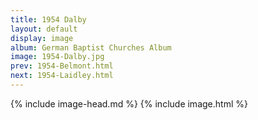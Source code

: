 ```yaml
---
title: 1954 Dalby
layout: default
display: image
album: German Baptist Churches Album
image: 1954-Dalby.jpg
prev: 1954-Belmont.html
next: 1954-Laidley.html
---
```

{% include image-head.md %}
{% include image.html %}